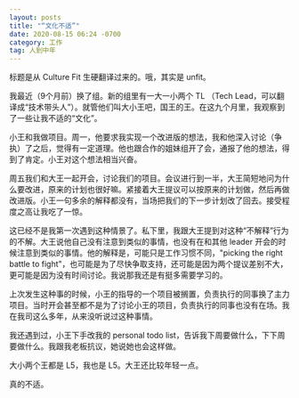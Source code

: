 ```yaml
---
layout: posts
title: "“文化不适”"
date: 2020-08-15 06:24 -0700
category: 工作
tag: 人到中年
---
```


标题是从 Culture Fit 生硬翻译过来的。哦，其实是 unfit。

我最近（9个月前）换了组。新的组里有一大一小两个 TL （Tech Lead，可以翻译成“技术带头人”）。就管他们叫大小王吧，国王的王。在这九个月里，我观察到了一些让我不适的“文化”。

小王和我做项目。周一，他要求我实现一个改进版的想法，我和他深入讨论（争执）了之后，觉得有一定道理。他也跟合作的姐妹组开了会，通报了他的想法，得到了肯定。小王对这个想法相当兴奋。

周五我们和大王一起开会，讨论我们的项目。会议进行到一半，大王简短地问为什么要改进，原来的计划也很好嘛。紧接着大王提议可以按原来的计划做，然后再做改进版。小王一句多余的解释都没有，当场把我们的下一步计划改了回去。接受程度之高让我吃了一惊。

这已经不是我第一次遇到这种情景了。私下里，我跟大王提到对这种“不解释”行为的不解。大王说他自己没有注意到类似的事情，也没有在和其他 leader 开会的时候注意到类似的事情。他的解释是，可能只是工作习惯不同，"picking the right battle to fight"，也可能是为了尽快争取支持，还可能是因为两个提议差别不大，更可能是因为没有时间讨论。我说那我还是有挺多需要学习的。

上次发生这种事的时候，小王的指导的一个项目被搁置，负责执行的同事换了主力项目。当时开会甚至都不是为了讨论小王的项目，负责执行的同事也没有在场。我在我司这么多年，从来没听说过这种事情。

我还遇到过，小王下手改我的 personal todo list，告诉我下周要做什么，下下周要做什么。我跟我老板抗议，她说她也会这样做。

大小两个王都是 L5，我也是 L5。大王还比较年轻一点。

真的不适。